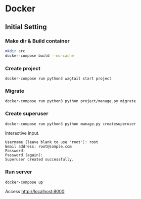 # Docker

## Initial Setting

### Make dir & Build container

```bash
mkdir src
docker-compose build --no-cache
```

### Create project

```
docker-compose run python3 wagtail start project
``` 

### Migrate

```
docker-compose run python3 python project/manage.py migrate
```

### Create superuser

```bash
docker-compose run python3 python manage.py createsuperuser
```

Interactive input.

```
Username (leave blank to use 'root'): root 
Email address: root@sample.com
Password:
Password (again):
Superuser created successfully.
```


### Run server

```
docker-compose up
```

Access [http://localhost:8000](http://localhost:8000)
